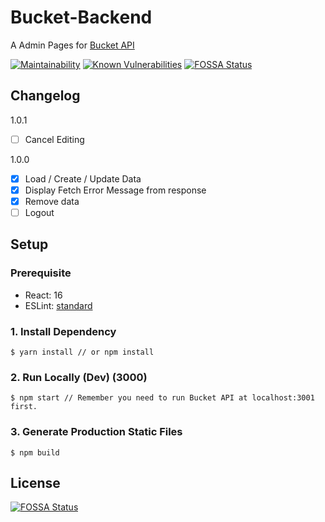 # Bucket-Backend

A Admin Pages for [Bucket API](https://github.com/Sirius207/Bucket-API)

[![Maintainability](https://api.codeclimate.com/v1/badges/ec02a8120541e34293d4/maintainability)](https://codeclimate.com/github/Sirius207/Bucket-Backend/maintainability)
[![Known Vulnerabilities](https://snyk.io/test/github/sirius207/bucket-backend/badge.svg)](https://snyk.io/test/github/sirius207/bucket-backend)
[![FOSSA Status](https://app.fossa.io/api/projects/git%2Bgithub.com%2FSirius207%2FBucket-Backend.svg?type=shield)](https://app.fossa.io/projects/git%2Bgithub.com%2FSirius207%2FBucket-Backend?ref=badge_shield)

## Changelog

1.0.1
- [ ] Cancel Editing

1.0.0
- [x] Load / Create / Update Data
- [x] Display Fetch Error Message from response
- [x] Remove data
- [ ] Logout

## Setup

### Prerequisite
- React: 16
- ESLint: [standard](https://standardjs.com/)

### 1. Install Dependency

```
$ yarn install // or npm install
```

### 2. Run Locally (Dev) (3000)
```
$ npm start // Remember you need to run Bucket API at localhost:3001 first.
```

### 3. Generate Production Static Files
```
$ npm build
```


## License
[![FOSSA Status](https://app.fossa.io/api/projects/git%2Bgithub.com%2FSirius207%2FBucket-Backend.svg?type=large)](https://app.fossa.io/projects/git%2Bgithub.com%2FSirius207%2FBucket-Backend?ref=badge_large)